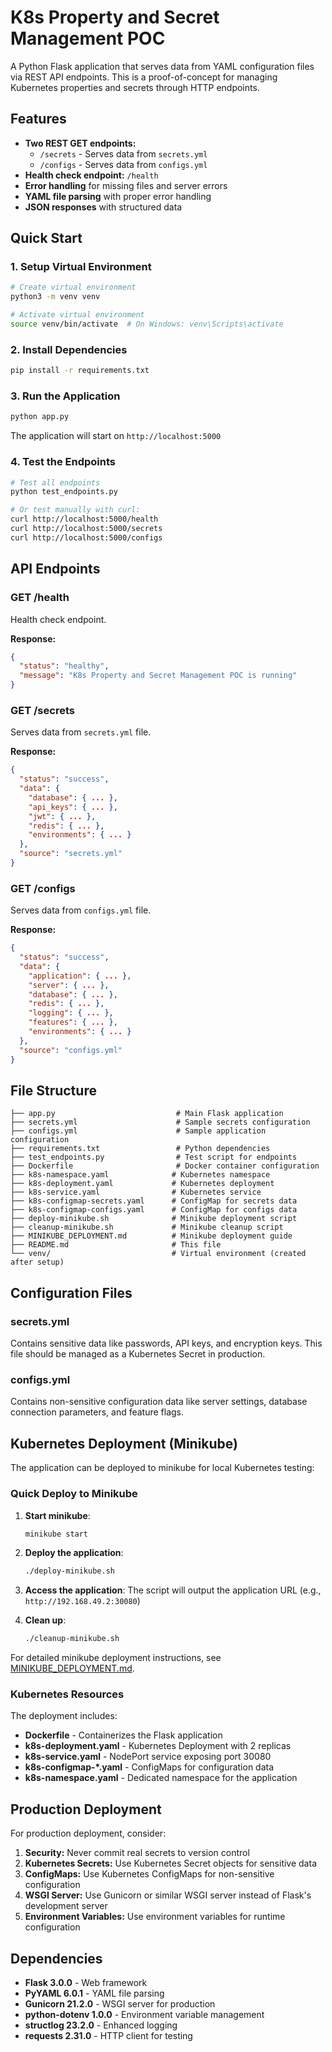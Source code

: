 # K8s Property and Secret Management POC

A Python Flask application that serves data from YAML configuration files via REST API endpoints. This is a proof-of-concept for managing Kubernetes properties and secrets through HTTP endpoints.

## Features

- **Two REST GET endpoints:**
  - `/secrets` - Serves data from `secrets.yml`
  - `/configs` - Serves data from `configs.yml`
- **Health check endpoint:** `/health`
- **Error handling** for missing files and server errors
- **YAML file parsing** with proper error handling
- **JSON responses** with structured data

## Quick Start

### 1. Setup Virtual Environment

```bash
# Create virtual environment
python3 -m venv venv

# Activate virtual environment
source venv/bin/activate  # On Windows: venv\Scripts\activate
```

### 2. Install Dependencies

```bash
pip install -r requirements.txt
```

### 3. Run the Application

```bash
python app.py
```

The application will start on `http://localhost:5000`

### 4. Test the Endpoints

```bash
# Test all endpoints
python test_endpoints.py

# Or test manually with curl:
curl http://localhost:5000/health
curl http://localhost:5000/secrets
curl http://localhost:5000/configs
```

## API Endpoints

### GET /health
Health check endpoint.

**Response:**
```json
{
  "status": "healthy",
  "message": "K8s Property and Secret Management POC is running"
}
```

### GET /secrets
Serves data from `secrets.yml` file.

**Response:**
```json
{
  "status": "success",
  "data": {
    "database": { ... },
    "api_keys": { ... },
    "jwt": { ... },
    "redis": { ... },
    "environments": { ... }
  },
  "source": "secrets.yml"
}
```

### GET /configs
Serves data from `configs.yml` file.

**Response:**
```json
{
  "status": "success",
  "data": {
    "application": { ... },
    "server": { ... },
    "database": { ... },
    "redis": { ... },
    "logging": { ... },
    "features": { ... },
    "environments": { ... }
  },
  "source": "configs.yml"
}
```

## File Structure

```
├── app.py                           # Main Flask application
├── secrets.yml                      # Sample secrets configuration
├── configs.yml                      # Sample application configuration
├── requirements.txt                 # Python dependencies
├── test_endpoints.py                # Test script for endpoints
├── Dockerfile                       # Docker container configuration
├── k8s-namespace.yaml              # Kubernetes namespace
├── k8s-deployment.yaml             # Kubernetes deployment
├── k8s-service.yaml                # Kubernetes service
├── k8s-configmap-secrets.yaml      # ConfigMap for secrets data
├── k8s-configmap-configs.yaml      # ConfigMap for configs data
├── deploy-minikube.sh              # Minikube deployment script
├── cleanup-minikube.sh             # Minikube cleanup script
├── MINIKUBE_DEPLOYMENT.md          # Minikube deployment guide
├── README.md                       # This file
└── venv/                           # Virtual environment (created after setup)
```

## Configuration Files

### secrets.yml
Contains sensitive data like passwords, API keys, and encryption keys. This file should be managed as a Kubernetes Secret in production.

### configs.yml
Contains non-sensitive configuration data like server settings, database connection parameters, and feature flags.

## Kubernetes Deployment (Minikube)

The application can be deployed to minikube for local Kubernetes testing:

### Quick Deploy to Minikube

1. **Start minikube**:
   ```bash
   minikube start
   ```

2. **Deploy the application**:
   ```bash
   ./deploy-minikube.sh
   ```

3. **Access the application**:
   The script will output the application URL (e.g., `http://192.168.49.2:30080`)

4. **Clean up**:
   ```bash
   ./cleanup-minikube.sh
   ```

For detailed minikube deployment instructions, see [MINIKUBE_DEPLOYMENT.md](MINIKUBE_DEPLOYMENT.md).

### Kubernetes Resources

The deployment includes:
- **Dockerfile** - Containerizes the Flask application
- **k8s-deployment.yaml** - Kubernetes Deployment with 2 replicas
- **k8s-service.yaml** - NodePort service exposing port 30080
- **k8s-configmap-*.yaml** - ConfigMaps for configuration data
- **k8s-namespace.yaml** - Dedicated namespace for the application

## Production Deployment

For production deployment, consider:

1. **Security:** Never commit real secrets to version control
2. **Kubernetes Secrets:** Use Kubernetes Secret objects for sensitive data
3. **ConfigMaps:** Use Kubernetes ConfigMaps for non-sensitive configuration
4. **WSGI Server:** Use Gunicorn or similar WSGI server instead of Flask's development server
5. **Environment Variables:** Use environment variables for runtime configuration

## Dependencies

- **Flask 3.0.0** - Web framework
- **PyYAML 6.0.1** - YAML file parsing
- **Gunicorn 21.2.0** - WSGI server for production
- **python-dotenv 1.0.0** - Environment variable management
- **structlog 23.2.0** - Enhanced logging
- **requests 2.31.0** - HTTP client for testing
